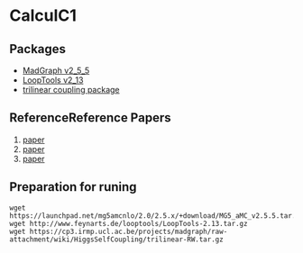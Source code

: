 # CalculC1
## Packages
* [MadGraph v2\_5\_5](https://launchpad.net/mg5amcnlo)
* [LoopTools v2\_13 ](http://www.feynarts.de/looptools/)
* [trilinear coupling package](https://cp3.irmp.ucl.ac.be/projects/madgraph/wiki/HiggsSelfCoupling#no1)
## ReferenceReference Papers
1. [paper](link)
2. [paper](link)
3. [paper](link)
## Preparation for runing
```
wget https://launchpad.net/mg5amcnlo/2.0/2.5.x/+download/MG5_aMC_v2.5.5.tar.gz
wget http://www.feynarts.de/looptools/LoopTools-2.13.tar.gz
wget https://cp3.irmp.ucl.ac.be/projects/madgraph/raw-attachment/wiki/HiggsSelfCoupling/trilinear-RW.tar.gz
```
